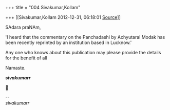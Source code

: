 +++
title = "004 Sivakumar,Kollam"

+++
[[Sivakumar,Kollam	2012-12-31, 06:18:01 [Source](https://groups.google.com/g/bvparishat/c/NNW6SNbXvpQ)]]



SAdara praNAm,

  

'I heard that the commentary on the Panchadashi by Achyutarai Modak has been recently reprinted by an institution based in Lucknow.'

Any one who knows about this publication may please provide the details for the benefit of all

Namaste.

***sivakumarr***



--  
*sivakumarr*  

